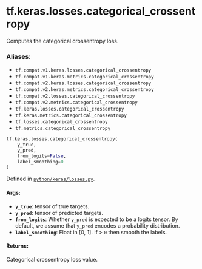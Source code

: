 <div itemscope itemtype="http://developers.google.com/ReferenceObject">
<meta itemprop="name" content="tf.keras.losses.categorical_crossentropy" />
<meta itemprop="path" content="Stable" />
</div>

# tf.keras.losses.categorical_crossentropy

Computes the categorical crossentropy loss.

### Aliases:

* `tf.compat.v1.keras.losses.categorical_crossentropy`
* `tf.compat.v1.keras.metrics.categorical_crossentropy`
* `tf.compat.v2.keras.losses.categorical_crossentropy`
* `tf.compat.v2.keras.metrics.categorical_crossentropy`
* `tf.compat.v2.losses.categorical_crossentropy`
* `tf.compat.v2.metrics.categorical_crossentropy`
* `tf.keras.losses.categorical_crossentropy`
* `tf.keras.metrics.categorical_crossentropy`
* `tf.losses.categorical_crossentropy`
* `tf.metrics.categorical_crossentropy`

``` python
tf.keras.losses.categorical_crossentropy(
    y_true,
    y_pred,
    from_logits=False,
    label_smoothing=0
)
```



Defined in [`python/keras/losses.py`](/code/stable/tensorflow/python/keras/losses.py).

<!-- Placeholder for "Used in" -->


#### Args:


* <b>`y_true`</b>: tensor of true targets.
* <b>`y_pred`</b>: tensor of predicted targets.
* <b>`from_logits`</b>: Whether `y_pred` is expected to be a logits tensor. By default,
  we assume that `y_pred` encodes a probability distribution.
* <b>`label_smoothing`</b>: Float in [0, 1]. If > `0` then smooth the labels.


#### Returns:

Categorical crossentropy loss value.
